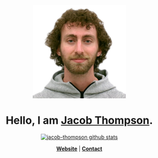 <p align="center">
  <a href="https://github.com/jacob-thompson"><img src="me.jpg" alt="Welcome" width=250></a>
</p>

<h1 align="center">Hello, I am <a href="https://jacob-thompson.github.io/">Jacob Thompson</a>.</h1>

<p align="center">
  <a href="https://github.com/jacob-thompson"><img src="https://github-readme-stats.vercel.app/api?username=jacob-thompson&hide_border=true&show_icons=true" alt="jacob-thompson github stats"></a>
</p>

<p align="center">
  <strong><a href="https://jacob-thompson.github.io/">Website</a></strong> |
  <strong><a href="mailto:jacobalthompson@gmail.com">Contact</a></strong>
</p>

<!--
**jacob-thompson/jacob-thompson** is a ✨ _special_ ✨ repository because its `README.md` (this file) appears on your GitHub profile.

Here are some ideas to get you started:

- 🔭 I’m currently working on ...
- 🌱 I’m currently learning ...
- 👯 I’m looking to collaborate on ...
- 🤔 I’m looking for help with ...
- 💬 Ask me about ...
- 📫 How to reach me: ...
- 😄 Pronouns: ...
- ⚡ Fun fact: ...
-->
